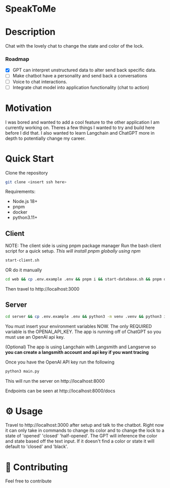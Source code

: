 # SpeakToMe

# Description

Chat with the lovely chat to change the state and color of the lock.

### Roadmap

- [x] GPT can interpret unstructured data to alter send back specific data.
- [ ] Make chatbot have a personality and send back a conversations
- [ ] Voice to chat interactions.
- [ ] Integrate chat model into application functionality (chat to action)

# Motivation
I was bored and wanted to add a cool feature to the other application I am currently working on. Theres a few things I wanted to try and build here before I did that. I also wanted to learn Langchain and ChatGPT more in depth to potentially change my career.

# Quick Start

Clone the repository
```bash
git clone <insert ssh here>
```

Requirements:
- Node.js 18+
- pnpm
- docker
- python3.11+

## Client
NOTE: The client side is using pnpm package manager
Run the bash client script for a quick setup. <em>This will install pnpm globally using npm</em>

```bash
start-client.sh
```

OR do it manually
```bash
cd web && cp .env.example .env && pnpm i && start-database.sh && pnpm dev --turbo
```

Then travel to http://localhost:3000

## Server

```bash
cd server && cp .env.example .env && python3 -m venv .venv && python3 install -r requirements
```
You must insert your environment variables NOW. The only REQUIRED variable is the OPENAI_API_KEY. The app is running off of ChatGPT so you must use an OpenAI api key.

(Optional) The app is using Langchain with Langsmith and Langserve so <b>you can create a langsmith account and api key if you want tracing</b>

Once you have the OpenAI API key run the following
```bash
python3 main.py
```

This will run the server on http://localhost:8000


Endpoints can be seen at http://localhost:8000/docs

# ⚙️ Usage

Travel to http://localhost:3000 after setup and talk to the chatbot. Right now it can only take in commands to change its color and to change the lock to a state of 'opened' 'closed' 'half-opened'. The GPT will inference the color and state based off the text input. If it doesn't find a color or state it will default to 'closed' and 'black'.

# 🤝 Contributing

Feel free to contribute